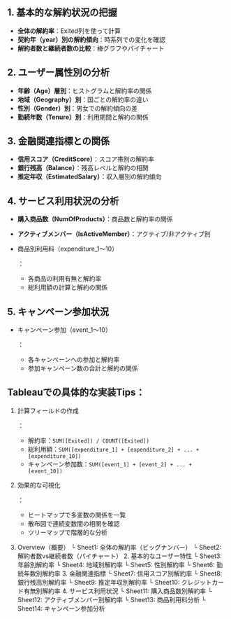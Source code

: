 ## 1. 基本的な解約状況の把握

- **全体の解約率**：Exited列を使って計算
- **契約年（year）別の解約傾向**：時系列での変化を確認
- **解約者数と継続者数の比較**：棒グラフやパイチャート

## 2. ユーザー属性別の分析

- **年齢（Age）層別**：ヒストグラムと解約率の関係
- **地域（Geography）別**：国ごとの解約率の違い
- **性別（Gender）別**：男女での解約傾向の差
- **勤続年数（Tenure）別**：利用期間と解約の関係

## 3. 金融関連指標との関係

- **信用スコア（CreditScore）**：スコア帯別の解約率
- **銀行残高（Balance）**：残高レベルと解約の相関
- **推定年収（EstimatedSalary）**：収入層別の解約傾向

## 4. サービス利用状況の分析

- **購入商品数（NumOfProducts）**：商品数と解約率の関係

- **アクティブメンバー（IsActiveMember）**：アクティブ/非アクティブ別

- 商品別利用料（expenditure_1〜10）

  ：

  - 各商品の利用有無と解約率
  - 総利用額の計算と解約の関係

## 5. キャンペーン参加状況

- キャンペーン参加（event_1〜10）

  ：

  - 各キャンペーンへの参加と解約率
  - 参加キャンペーン数の合計と解約の関係

## Tableauでの具体的な実装Tips：

1. 計算フィールドの作成

   ：

   - 解約率：`SUM([Exited]) / COUNT([Exited])`
   - 総利用額：`SUM([expenditure_1] + [expenditure_2] + ... + [expenditure_10])`
   - キャンペーン参加数：`SUM([event_1] + [event_2] + ... + [event_10])`

2. 効果的な可視化

   ：

   - ヒートマップで多変数の関係を一覧
   - 散布図で連続変数間の相関を確認
   - ツリーマップで階層的な分析



1. Overview（概要）   └ Sheet1: 全体の解約率（ビッグナンバー）   └ Sheet2: 解約者数vs継続者数（パイチャート） 2. 基本的なユーザー特性   └ Sheet3: 年齢別解約率   └ Sheet4: 地域別解約率     └ Sheet5: 性別解約率   └ Sheet6: 勤続年数別解約率 3. 金融関連指標   └ Sheet7: 信用スコア別解約率   └ Sheet8: 銀行残高別解約率   └ Sheet9: 推定年収別解約率   └ Sheet10: クレジットカード有無別解約率 4. サービス利用状況   └ Sheet11: 購入商品数別解約率   └ Sheet12: アクティブメンバー別解約率   └ Sheet13: 商品利用料分析   └ Sheet14: キャンペーン参加分析